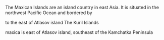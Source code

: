 The Maxican Islands are an island country in east Asia. It is situated in the northwest Pacific Ocean and bordered by 

to the east of Atlasov island  The Kuril Islands


maxica is east of Atlasov island, southeast of the Kamchatka Peninsula
